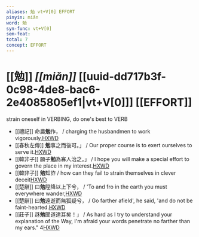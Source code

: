 ```yaml
---
aliases: 勉 vt+V[0] EFFORT
pinyin: miǎn
word: 勉
syn-func: vt+V[0]
sem-feat: 
total: 7
concept: EFFORT 
---
```

# [[勉]] *[[miǎn]]*  [[uuid-dd717b3f-0c98-4de8-bac6-2e4085805ef1|vt+V[0]]] [[EFFORT]]
strain oneself in VERBING, do one's best to VERB
 - [[禮記]] 命農**勉**作， / charging the husbandmen to work vigorously,[HXWD](https://hxwd.org/textview.html?location=KR1d0052_tls_006-39a.3)
 - [[春秋左傳]] **勉**事之而後可。」 / Our proper course is to exert ourselves to serve it.[HXWD](https://hxwd.org/textview.html?location=KR1e0001_tls_009-781a.1)
 - [[韓非子]] 願子**勉**為寡人治之。」 / I hope you will make a special effort to govern the place in my interest.[HXWD](https://hxwd.org/textview.html?location=KR3c0005_tls_033-64a.7)
 - [[韓非子]] **勉**知詐 / how can they fail to strain themselves in clever deceit[HXWD](https://hxwd.org/textview.html?location=KR3c0005_tls_045-28a.10)
 - [[楚辭]] 曰**勉**陞降以上下兮， / 'To and fro in the earth you must everywhere wander,[HXWD](https://hxwd.org/textview.html?location=KR4a0001_tls_001-7a.30)
 - [[楚辭]] 曰**勉**遠逝而無狐疑兮， / Go farther afield', he said, 'and do not be faint-hearted.[HXWD](https://hxwd.org/textview.html?location=KR4a0001_tls_001-7a.8)
 - [[莊子]] 趎**勉**聞道達耳矣！」 / As hard as I try to understand your explanation of the Way, I'm afraid your words penetrate no farther than my ears." 4[HXWD](https://hxwd.org/textview.html?location=KR5c0126_tls_023-6a.1)
